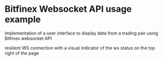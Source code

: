 # Bitfinex Websocket API usage example

Implementation of a user interface to display data from a trading pair using Bitfinex websocket API

resilient WS connection with a visual indicator of the ws status on the top right of the page